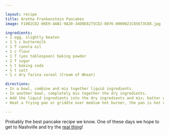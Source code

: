 ```yaml
---

layout: recipe
title: Aretha Frankenstein Pancakes
image: F1082CD2-06E9-4AB1-9A20-34D0E8275CD2-8076-0000021C85673CD8.jpg

ingredients:
- 1 egg, slightly beaten
- 1 ½ c buttermilk
- 1 T canola oil
- 1 c flour
- 1 T (yes tablespoon) baking powder
- 2 T sugar
- ½ t baking soda
- ½ t salt
- ¼ c dry farina cereal (Cream of Wheat)

directions:
- In a bowl, combine and mix together liquid ingredients. 
- In another bowl, completely mix together the dry ingredients. 
- Add the liquid ingredients into the dry ingredients and mix; batter will be lumpy. 
- Heat a frying pan or griddle over medium hot burner, the pan is hot enough when drops of water sprinkle on it immediately sizzle. Spray with non-stick cooking spray. Using a ladle, pour batter into what will be the center of the pancake. Pouring the batter in this way results in a perfectly round pancake. Bake pancake until bubbles start to appear on surface. Flip over and continue cooking until browned on the other side.

---
```


Probably the best pancake recipe we know. One of these days we hope to get to Nashville and try the [real thing](http://www.arethas.com/)!